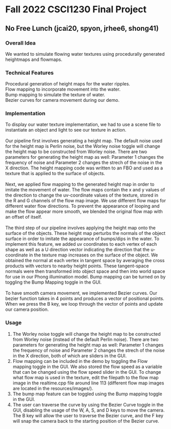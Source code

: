 # Fall 2022 CSCI1230 Final Project
## No Free Lunch (jcai20, spyon, jrhee6, shong41)

### Overall Idea
We wanted to simulate flowing water textures using procedurally generated heightmaps and flowmaps.

### Technical Features
Procedural generation of height maps for the water ripples. <br>
Flow mapping to incorporate movement into the water. <br>
Bump mapping to simulate the texture of water. <br>
Bezier curves for camera movement during our demo. <br>

### Implementation
To display our water texture implementation, we had to use a scene file to instantiate an object and light to see our texture in action. <br><br>
Our pipeline first involves generating a height map. The default noise used for the height map is Perlin noise, but the Worley noise toggle will change the height map to be constructed from Worley noise. There are two parameters for generating the height map as well: Parameter 1 changes the frequency of noise and Parameter 2 changes the strech of the noise in the X direction. The height mapping code was written to an FBO and used as a texture that is applied to the surface of objects. <br><br>
Next, we applied flow mapping to the generated height map in order to imitate the movement of water. The flow maps contain the x and y values of the direction to change the uv-coordinate values of the texture, stored in the R and G channels of the flow map image. We use different flow maps for different water flow directions. To prevent the appearance of looping and make the flow appear more smooth, we blended the original flow map with an offset of itself.  <br><br>
The third step of our pipeline involves applying the height map onto the surface of the objects. These height map perturbs the normals of the object surface in order to imitate the appearance of bumps/dips in the water. To implement this feature, we added uv coordinates to each vertex of each shape as well as a U direction vector indicating the direction that the u-coordinate in the texture map increases on the surface of the object. We obtained the normal at each vertex in tangent space by averaging the cross products with vectors to nearby height points. These tangent-space normals were then transformed into object space and then into world space for use in our Phong illumination model. Bump mapping can be turned on by toggling the Bump Mapping toggle in the GUI.<br><br>
To have smooth camera movement, we implemented Bezier curves. Our bezier function takes in 4 points and produces a vector of positional points. When we press the B key, we loop through the vector of points and update our camera position.

### Usage
1. The Worley noise toggle will change the height map to be constructed from Worley noise (instead of the default Perlin noise). There are two parameters for generating the height map as well: Parameter 1 changes the frequency of noise and Parameter 2 changes the strech of the noise in the X direction, both of which are sliders in the GUI. <br>
2. Flow mapping can be included in the demo by toggling the Flow mapping toggle in the GUI. We also stored the flow speed as a variable that can be changed using the flow speed slider in the GUI. To change what flow map is used in the texture, edit the filepath to the flow map image in the realtime.cpp file around line 113 (different flow map images are located in the resources/images/). <br>
3. The bump map feature can be toggled using the Bump mapping toggle in the GUI.
4. The user can traverse the curve by using the Bezier Curve toggle in the GUI, disabling the usage of the W, A, S, and D keys to move the camera. The B key will allow the user to traverse the Bezier curve, and the F key will snap the camera back to the starting position of the Bezier curve. 
